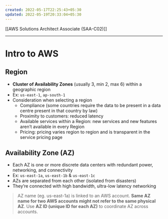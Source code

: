 ```yaml
---
created: 2022-05-17T22:25:43+05:30
updated: 2022-05-19T20:33:04+05:30
---
```

[[AWS Solutions Architect Associate (SAA-C02)]]

---
# Intro to AWS

## Region
- **Cluster of Availability Zones** (usually 3, min 2, max 6) within a geographic region
- Ex: `us-east-1`, `ap-south-1`
- Consideration when selecting a region
    - Compliance (some countries require the data to be present in a data centre present in that country by law)
    - Proximity to customers: reduced latency
    - Available services within a Region: new services and new features aren’t available in every Region
    - Pricing: pricing varies region to region and is transparent in the service pricing page

## Availability Zone (AZ)
-   Each AZ is one or more discrete data centers with redundant power, networking, and connectivity
- Ex: `us-east-1a`, `us-east-1b` & `us-east-1c`
-   AZs are separated from each other (isolated from disasters)
-   They’re connected with high bandwidth, ultra-low latency networking

> AZ name (eg. us-east-1a) is linked to an AWS account. **Same AZ name for two AWS accounts might not refer to the same physical AZ**. Use **AZ ID (unique ID for each AZ)** to coordinate AZ across accounts.